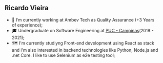 ## Ricardo Vieira

- 👜 I’m currently working at Ambev Tech as Quality Assurance (+3 Years of experience);
- 🎓 Undergraduate on Software Engineering at [PUC - Campinas](https://www.puc-campinas.edu.br/graduacao/engenharia-de-software/)(2018 - 2021);
- 🗺️ I'm currently studiyng Front-end development using React as stack and I'm also interested in backend technologies like Python, Node.js and .net Core. I like to use Selenium as e2e testing tool;
